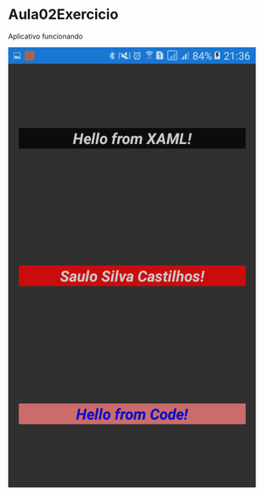 # Aula02Exercicio

Aplicativo funcionando

![Evidência](https://github.com/saulocastillos/Aula02Exercicio/blob/master/exercicio2.png?raw=true)
